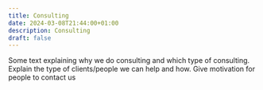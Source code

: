 ```yaml
---
title: Consulting
date: 2024-03-08T21:44:00+01:00
description: Consulting
draft: false
---
```


Some text explaining why we do consulting and which type of consulting. Explain the type of clients/people we can help and how. Give motivation for people to contact us

